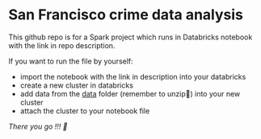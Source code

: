 # San Francisco crime data analysis

This github repo is for a Spark project which runs in Databricks notebook with the link in repo description.

If you want to run the file by yourself:
- import the notebook with the link in description into your databricks
- create a new cluster in databricks 
- add data from the [data](https://github.com/Julia900/San-Francisco-crime-data-analysis-/tree/master/data) folder (remember to unzip:ghost:) into your new cluster 
- attach the cluster to your notebook file

*There you go !!! :tada:*
